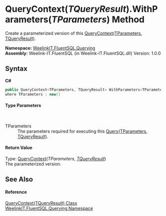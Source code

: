 # QueryContext(*TQueryResult*).WithParameters(*TParameters*) Method 
 

Create a parameterized version of this <a href="ab3b95a4-da50-b636-4e83-5f53a89483b3">QueryContext(TParameters, TQueryResult)</a>.

**Namespace:**&nbsp;<a href="2c7fd788-c68e-5cf6-959a-1767d64db41e">WeelinkIT.FluentSQL.Querying</a><br />**Assembly:**&nbsp;Weelink-IT.FluentSQL (in Weelink-IT.FluentSQL.dll) Version: 1.0.0

## Syntax

**C#**<br />
``` C#
public QueryContext<TParameters, TQueryResult> WithParameters<TParameters>()
where TParameters : new()

```


#### Type Parameters
&nbsp;<dl><dt>TParameters</dt><dd>The parameters required for executing this <a href="82639357-28f5-d7fe-833e-926791d1bac8">Query(TParameters, TQueryResult)</a>.</dd></dl>

#### Return Value
Type: <a href="ab3b95a4-da50-b636-4e83-5f53a89483b3">QueryContext</a>(*TParameters*, <a href="cb3a9e3b-4e55-c717-784b-ae3dc6ce71b9">*TQueryResult*</a>)<br />The parameterized version.

## See Also


#### Reference
<a href="cb3a9e3b-4e55-c717-784b-ae3dc6ce71b9">QueryContext(TQueryResult) Class</a><br /><a href="2c7fd788-c68e-5cf6-959a-1767d64db41e">WeelinkIT.FluentSQL.Querying Namespace</a><br />